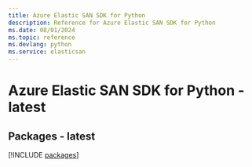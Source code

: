 ```yaml
---
title: Azure Elastic SAN SDK for Python
description: Reference for Azure Elastic SAN SDK for Python
ms.date: 08/01/2024
ms.topic: reference
ms.devlang: python
ms.service: elasticsan
---
```

# Azure Elastic SAN SDK for Python - latest
## Packages - latest
[!INCLUDE [packages](elastic-san-index.md)]
